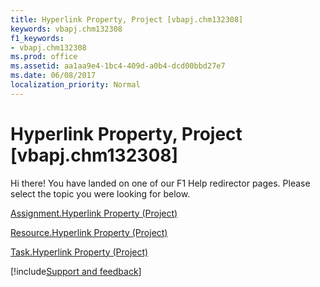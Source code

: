 ```yaml
---
title: Hyperlink Property, Project [vbapj.chm132308]
keywords: vbapj.chm132308
f1_keywords:
- vbapj.chm132308
ms.prod: office
ms.assetid: aa1aa9e4-1bc4-409d-a0b4-dcd00bbd27e7
ms.date: 06/08/2017
localization_priority: Normal
---
```



# Hyperlink Property, Project [vbapj.chm132308]

Hi there! You have landed on one of our F1 Help redirector pages. Please select the topic you were looking for below.

[Assignment.Hyperlink Property (Project)](http://msdn.microsoft.com/library/00c0d49f-7888-8f1f-42cf-380caf6dd672%28Office.15%29.aspx)

[Resource.Hyperlink Property (Project)](http://msdn.microsoft.com/library/6ca08bee-46a8-9da3-29db-54d05cfe33ce%28Office.15%29.aspx)

[Task.Hyperlink Property (Project)](http://msdn.microsoft.com/library/72138942-5e4b-3fe5-abd1-f907b2ee315d%28Office.15%29.aspx)

[!include[Support and feedback](~/includes/feedback-boilerplate.md)]